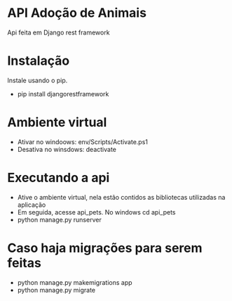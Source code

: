 # API Adoção de Animais
<p>Api feita em Django rest framework </p>

# Instalação
Instale usando o pip.
* pip install djangorestframework

# Ambiente virtual
* Ativar no windoows: env/Scripts/Activate.ps1
* Desativa no winsdows: deactivate

# Executando a api
* Ative o ambiente virtual, nela estão contidos as bibliotecas utilizadas na aplicação
* Em seguida, acesse api_pets. No windows cd api_pets
* python manage.py runserver

# Caso haja migrações para serem feitas
* python manage.py makemigrations app
* python manage.py migrate

